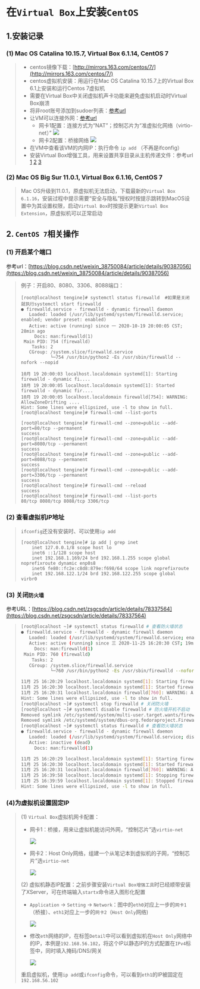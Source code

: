 # 在`Virtual Box`上安装`CentOS` 

## 1.安装记录

### (1) Mac OS Catalina 10.15.7, Virtual Box 6.1.14, CentOS 7

> * centos镜像下载：[http://mirrors.163.com/centos/7/](http://mirrors.163.com/centos/7/)
> * centos虚拟机安装：用运行在Mac OS Catalina 10.15.7上的Virtual Box 6.1上安装和运行Centos 7虚拟机
> * 需要在Virtual Box中关闭虚拟机声卡功能来避免虚拟机启动时Virtual Box崩溃
> * 将非root账号添加到sudoer列表：[参考url](https://blog.csdn.net/myself00/article/details/9112817) 
> * 让VM可以连接外网：[参考url](https://blog.csdn.net/qq_23286071/article/details/80871352?utm_medium=distribute.pc_relevant.none-task-bloag-BlogCommendFromBaidu-4.channel_param&depth_1-utm_source=distribute.pc_relevant.none-task-blog-BlogCommendFromBaidu-4.channel_param) 
> 	* 网卡1配置：连接方式为“NAT”；控制芯片为“准虚拟化网络（virtio-net）”
>	![](https://raw.githubusercontent.com/kenfang119/pics/main/999_util/virtual_box_net_cfg_1.jpg)
>	* 网卡2配置：桥接网络
>	![](https://raw.githubusercontent.com/kenfang119/pics/main/999_util/virtual_box_net_cfg_2.jpg)
> * 在VM中查看该VM的内网IP：执行命令 `ip add` （不再是ifconfig）
> * 安装Virtual Box增强工具，用来设置共享目录从主机传递文件：参考url [1](https://www.jianshu.com/p/1ccff5a7d750) [2](https://blog.csdn.net/kswkly/article/details/83690565) [3](https://blog.csdn.net/Scythe666/article/details/88624279)

### (2) Mac OS Big Sur 11.0.1, Virtual Box 6.1.16, CentOS 7

> Mac OS升级到11.0.1，原虚拟机无法启动，下载最新的`Virtual Box 6.1.16`，安装过程中提示需要“安全与隐私”授权时按提示跳转到MacOS设置中为其设置权限，启动`Virtual Box`时按提示更新`Virtual Box Extension`，原虚拟机可以正常启动

## 2. `CentOS 7`相关操作

### (1) 开启某个端口

参考url：[https://blog.csdn.net/weixin_38750084/article/details/90387056](https://blog.csdn.net/weixin_38750084/article/details/90387056)

> 例子：开启80、8080、3306、8088端口：
> 
> ~~~shell
> [root@localhost tengine]# systemctl status firewalld  #如果是关闭就执行systemctl start firewalld
> ● firewalld.service - firewalld - dynamic firewall daemon
>    Loaded: loaded (/usr/lib/systemd/system/firewalld.service; enabled; vendor preset: enabled)
>    Active: active (running) since 一 2020-10-19 20:00:05 CST; 28min ago
>      Docs: man:firewalld(1)
>  Main PID: 754 (firewalld)
>     Tasks: 2
>    CGroup: /system.slice/firewalld.service
>            └─754 /usr/bin/python2 -Es /usr/sbin/firewalld --nofork --nopid
> 
> 10月 19 20:00:03 localhost.localdomain systemd[1]: Starting firewalld - dynamic fi....
> 10月 19 20:00:05 localhost.localdomain systemd[1]: Started firewalld - dynamic fir....
> 10月 19 20:00:05 localhost.localdomain firewalld[754]: WARNING: AllowZoneDrifting ....
> Hint: Some lines were ellipsized, use -l to show in full.
> [root@localhost tengine]# firewall-cmd --list-ports
> 
> [root@localhost tengine]# firewall-cmd --zone=public --add-port=80/tcp --permanent
> success
> [root@localhost tengine]# firewall-cmd --zone=public --add-port=8080/tcp --permanent
> success
> [root@localhost tengine]# firewall-cmd --zone=public --add-port=8088/tcp --permanent
> success
> [root@localhost tengine]# firewall-cmd --zone=public --add-port=3306/tcp --permanent
> success
> [root@localhost tengine]# firewall-cmd --reload
> success
> [root@localhost tengine]# firewall-cmd --list-ports
> 80/tcp 8080/tcp 8088/tcp 3306/tcp
> ~~~

### (2) 查看虚拟机IP地址

> `ifconfig`还没有安装时、可以使用`ip add`
> 
> ~~~shell
> [root@localhost tengine]# ip add | grep inet
>     inet 127.0.0.1/8 scope host lo
>     inet6 ::1/128 scope host
>     inet 192.168.1.169/24 brd 192.168.1.255 scope global noprefixroute dynamic enp0s8
>     inet6 fe80::fc2e:c8d8:879e:f698/64 scope link noprefixroute
>     inet 192.168.122.1/24 brd 192.168.122.255 scope global virbr0
> ~~~

### (3) 关闭`防火墙`

参考URL：[https://blog.csdn.net/zsgcsdn/article/details/78337564](https://blog.csdn.net/zsgcsdn/article/details/78337564)

> ~~~bash
> [root@localhost ~]# systemctl status firewalld # 查看防火墙状态
> ● firewalld.service - firewalld - dynamic firewall daemon
>    Loaded: loaded (/usr/lib/systemd/system/firewalld.service; enabled; vendor preset: enabled)
>    Active: active (running) since 三 2020-11-25 16:20:30 CST; 19min ago
>      Docs: man:firewalld(1)
>  Main PID: 760 (firewalld)
>     Tasks: 2
>    CGroup: /system.slice/firewalld.service
>            └─760 /usr/bin/python2 -Es /usr/sbin/firewalld --nofork --nopid
> 
> 11月 25 16:20:29 localhost.localdomain systemd[1]: Starting firewalld - dynamic firewall .....
> 11月 25 16:20:30 localhost.localdomain systemd[1]: Started firewalld - dynamic firewall d...n.
> 11月 25 16:20:31 localhost.localdomain firewalld[760]: WARNING: AllowZoneDrifting is enabl....
> Hint: Some lines were ellipsized, use -l to show in full.
> [root@localhost ~]# systemctl stop firewalld # 关闭防火墙
> [root@localhost ~]# systemctl disable firewalld # 防火墙开机不启动
> Removed symlink /etc/systemd/system/multi-user.target.wants/firewalld.service.
> Removed symlink /etc/systemd/system/dbus-org.fedoraproject.FirewallD1.service.
> [root@localhost ~]# systemctl status firewalld # 查看防火墙状态
> ● firewalld.service - firewalld - dynamic firewall daemon
>    Loaded: loaded (/usr/lib/systemd/system/firewalld.service; disabled; vendor preset: enabled)
>    Active: inactive (dead)
>      Docs: man:firewalld(1)
> 
> 11月 25 16:20:29 localhost.localdomain systemd[1]: Starting firewalld - dynamic firewall .....
> 11月 25 16:20:30 localhost.localdomain systemd[1]: Started firewalld - dynamic firewall d...n.
> 11月 25 16:20:31 localhost.localdomain firewalld[760]: WARNING: AllowZoneDrifting is enabl....
> 11月 25 16:39:58 localhost.localdomain systemd[1]: Stopping firewalld - dynamic firewall .....
> 11月 25 16:39:59 localhost.localdomain systemd[1]: Stopped firewalld - dynamic firewall d...n.
> Hint: Some lines were ellipsized, use -l to show in full.
> ~~~

### (4)为虚拟机设置固定IP

> (1) `Virtual Box`虚拟机网卡配置：
> 
> * 网卡1：桥接，用来让虚拟机能访问外网，“控制芯片”选`virtio-net`
> 
> 	![](https://raw.githubusercontent.com/kenfang119/pics/main/999_util/virtual_box_network_static_ip_cfg_1.jpg)
> 
> * 网卡2：Host Only网络，组建一个从笔记本到虚拟机的子网，“控制芯片”选`virtio-net`
> 
> 	![](https://raw.githubusercontent.com/kenfang119/pics/main/999_util/virtual_box_network_static_ip_cfg_2.jpg)
> 
> (2) 虚拟机静态IP配置：之前步骤安装`Virtual Box增强工具`时已经顺带安装了XServer，可在终端输入`startx`命令进入图形化配置
> 
> * `Application` -> `Setting` -> `Network`：图中的`eth0`对应上一步的`网卡1`（桥接）、`eth1`对应上一步的`网卡2`（`Host Only`网络)
> 
> 	![](https://raw.githubusercontent.com/kenfang119/pics/main/999_util/static_ip_cfg_1.jpg) 
> 
> * 修改`eth`网络的IP，在标签`Detail`中可以看到虚拟机在`Host Only`网络中的IP，本例是`192.168.56.102`，将这个IP以静态IP的方式配置在`IPv4`标签中，同时填入掩码/DNS/网关
> 
> 	![](https://raw.githubusercontent.com/kenfang119/pics/main/999_util/static_ip_cfg_2.jpg) 
> 
> 重启虚拟机，使用`ip add`或`ifconfig`命令，可以看到`eth1`的IP被固定在`192.168.56.102`
